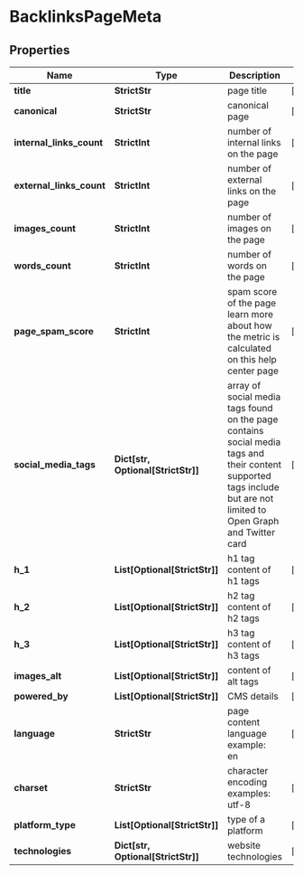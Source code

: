 # BacklinksPageMeta


## Properties

| Name | Type | Description | Notes |
|------------ | ------------- | ------------- | -------------|
**title** | **StrictStr** | page title |[optional]|
**canonical** | **StrictStr** | canonical page |[optional]|
**internal_links_count** | **StrictInt** | number of internal links on the page |[optional]|
**external_links_count** | **StrictInt** | number of external links on the page |[optional]|
**images_count** | **StrictInt** | number of images on the page |[optional]|
**words_count** | **StrictInt** | number of words on the page |[optional]|
**page_spam_score** | **StrictInt** | spam score of the page<br>learn more about how the metric is calculated on this help center page |[optional]|
**social_media_tags** | **Dict[str, Optional[StrictStr]]** | array of social media tags found on the page<br>contains social media tags and their content<br>supported tags include but are not limited to Open Graph and Twitter card |[optional]|
**h_1** | **List[Optional[StrictStr]]** | h1 tag<br>content of h1 tags |[optional]|
**h_2** | **List[Optional[StrictStr]]** | h2 tag<br>content of h2 tags |[optional]|
**h_3** | **List[Optional[StrictStr]]** | h3 tag<br>content of h3 tags |[optional]|
**images_alt** | **List[Optional[StrictStr]]** | content of alt tags |[optional]|
**powered_by** | **List[Optional[StrictStr]]** | CMS details |[optional]|
**language** | **StrictStr** | page content language<br>example:<br>en |[optional]|
**charset** | **StrictStr** | character encoding<br>examples:<br>utf-8 |[optional]|
**platform_type** | **List[Optional[StrictStr]]** | type of a platform |[optional]|
**technologies** | **Dict[str, Optional[StrictStr]]** | website technologies |[optional]|